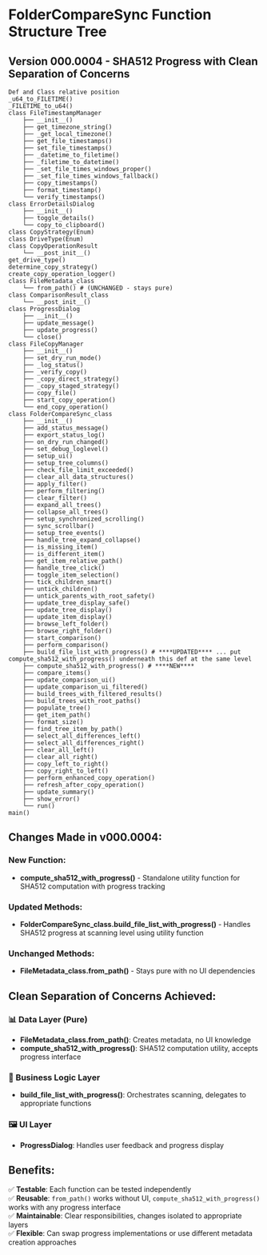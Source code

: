 # FolderCompareSync Function Structure Tree

## Version 000.0004 - SHA512 Progress with Clean Separation of Concerns

```
Def and Class relative position
_u64_to_FILETIME()
_FILETIME_to_u64()
class FileTimestampManager 
	├── __init__()
	├── get_timezone_string()
	├── _get_local_timezone()
	├── get_file_timestamps()
	├── set_file_timestamps()
	├── _datetime_to_filetime()
	├── _filetime_to_datetime()
	├── _set_file_times_windows_proper()
	├── _set_file_times_windows_fallback()
	├── copy_timestamps()
	├── format_timestamp()
	└── verify_timestamps()
class ErrorDetailsDialog
	├── __init__()
	├── toggle_details()
	└── copy_to_clipboard()
class CopyStrategy(Enum)
class DriveType(Enum)
class CopyOperationResult
	└── __post_init__()
get_drive_type()
determine_copy_strategy()
create_copy_operation_logger()
class FileMetadata_class
	└── from_path() # (UNCHANGED - stays pure)
class ComparisonResult_class
	└── __post_init__()
class ProgressDialog
	├── __init__()
	├── update_message()
	├── update_progress()
	└── close()
class FileCopyManager
	├── __init__()
	├── set_dry_run_mode()
	├── _log_status()
	├── _verify_copy()
	├── _copy_direct_strategy()
	├── _copy_staged_strategy()
	├── copy_file()
	├── start_copy_operation()
	└── end_copy_operation()
class FolderCompareSync_class
	├── __init__()
	├── add_status_message()
	├── export_status_log()
	├── on_dry_run_changed()
	├── set_debug_loglevel()
	├── setup_ui()
	├── setup_tree_columns()
	├── check_file_limit_exceeded()
	├── clear_all_data_structures()
	├── apply_filter()
	├── perform_filtering()
	├── clear_filter()
	├── expand_all_trees()
	├── collapse_all_trees()
	├── setup_synchronized_scrolling()
	├── sync_scrollbar()
	├── setup_tree_events()
	├── handle_tree_expand_collapse()
	├── is_missing_item()
	├── is_different_item()
	├── get_item_relative_path()
	├── handle_tree_click()
	├── toggle_item_selection()
	├── tick_children_smart()
	├── untick_children()
	├── untick_parents_with_root_safety()
	├── update_tree_display_safe()
	├── update_tree_display()
	├── update_item_display()
	├── browse_left_folder()
	├── browse_right_folder()
	├── start_comparison()
	├── perform_comparison()
	├── build_file_list_with_progress() # ****UPDATED**** ... put compute_sha512_with_progress() underneath this def at the same level
	├── compute_sha512_with_progress() # ****NEW****
	├── compare_items()
	├── update_comparison_ui()
	├── update_comparison_ui_filtered()
	├── build_trees_with_filtered_results()
	├── build_trees_with_root_paths()
	├── populate_tree()
	├── get_item_path()
	├── format_size()
	├── find_tree_item_by_path()
	├── select_all_differences_left()
	├── select_all_differences_right()
	├── clear_all_left()
	├── clear_all_right()
	├── copy_left_to_right()
	├── copy_right_to_left()
	├── perform_enhanced_copy_operation()
	├── refresh_after_copy_operation()
	├── update_summary()
	├── show_error()
	└── run()
main()
```

## Changes Made in v000.0004:

### **New Function:**
- **compute_sha512_with_progress()** - Standalone utility function for SHA512 computation with progress tracking

### **Updated Methods:**
- **FolderCompareSync_class.build_file_list_with_progress()** - Handles SHA512 progress at scanning level using utility function

### **Unchanged Methods:**
- **FileMetadata_class.from_path()** - Stays pure with no UI dependencies

## Clean Separation of Concerns Achieved:

### **📊 Data Layer (Pure)**
- **FileMetadata_class.from_path()**: Creates metadata, no UI knowledge
- **compute_sha512_with_progress()**: SHA512 computation utility, accepts progress interface

### **🎯 Business Logic Layer**
- **build_file_list_with_progress()**: Orchestrates scanning, delegates to appropriate functions

### **🖼️ UI Layer**
- **ProgressDialog**: Handles user feedback and progress display

## Benefits:

✅ **Testable**: Each function can be tested independently  
✅ **Reusable**: `from_path()` works without UI, `compute_sha512_with_progress()` works with any progress interface  
✅ **Maintainable**: Clear responsibilities, changes isolated to appropriate layers  
✅ **Flexible**: Can swap progress implementations or use different metadata creation approaches